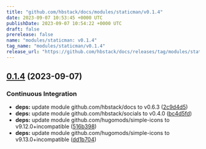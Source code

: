 ```yaml
---
title: "github.com/hbstack/docs/modules/staticman/v0.1.4"
date: 2023-09-07 10:53:45 +0000 UTC
publishDate: 2023-09-07 10:54:22 +0000 UTC
draft: false
prerelease: false
name: "modules/staticman: v0.1.4"
tag_name: "modules/staticman/v0.1.4"
release_url: "https://github.com/hbstack/docs/releases/tag/modules/staticman/v0.1.4"
---
```


## [0.1.4](https://github.com/hbstack/docs/compare/modules/staticman/v0.1.3...modules/staticman/v0.1.4) (2023-09-07)


### Continuous Integration

* **deps:** update module github.com/hbstack/docs to v0.6.3 ([2c9d4d5](https://github.com/hbstack/docs/commit/2c9d4d5130a966793eb0eb641395b3da8269df9d))
* **deps:** update module github.com/hbstack/socials to v0.4.0 ([bc4d5fd](https://github.com/hbstack/docs/commit/bc4d5fd0d1bfadda68b7d7ac156dde50f1e47b33))
* **deps:** update module github.com/hugomods/simple-icons to v9.12.0+incompatible ([516b398](https://github.com/hbstack/docs/commit/516b398f425d41627cc3b5bc9d627d66e25cb1a3))
* **deps:** update module github.com/hugomods/simple-icons to v9.13.0+incompatible ([dd1b704](https://github.com/hbstack/docs/commit/dd1b704b953689901a506829e1af8c888905d6c2))
